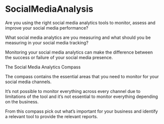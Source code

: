 # SocialMediaAnalysis
Are you using the right social media analytics tools to monitor, assess and improve your social media performance?

What social media analytics are you measuring and what should you be measuring in your social media tracking?

Monitoring your social media analytics can make the difference between the success or failure of your social media presence.

The Social Media Analytics Compass

The compass contains the essential areas that you need to monitor for your social media channels.

It’s not possible to monitor everything across every channel due to limitations of the tool and it’s not essential to monitor everything depending on the business.

From this compass pick out what’s important for your business and identify a relevant tool to provide the relevant reports.

